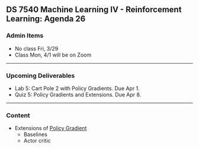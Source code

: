 ## DS 7540 Machine Learning IV - Reinforcement Learning: Agenda 26


### Admin Items

- No class Fri, 3/29
- Class Mon, 4/1 will be on Zoom
  
---

### Upcoming Deliverables

- Lab 5: Cart Pole 2 with Policy Gradients. Due Apr 1.
- Quiz 5: Policy Gradients and Extensions. Due Apr 8.


---

### Content

- Extensions of [Policy Gradient](https://github.com/UVADS/reinforcement_learning/blob/main/08_policy_gradients_extensions/policy_gradients_extensions.ppt)
  - Baselines
  - Actor critic
